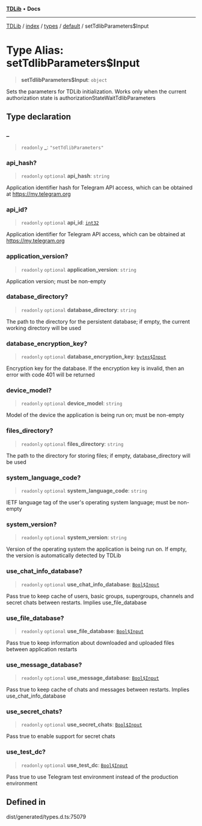 [**TDLib**](../../../../../../README.md) • **Docs**

***

[TDLib](../../../../../../modules.md) / [index](../../../../../README.md) / [types](../../../README.md) / [default](../README.md) / setTdlibParameters$Input

# Type Alias: setTdlibParameters$Input

> **setTdlibParameters$Input**: `object`

Sets the parameters for TDLib initialization. Works only when the current authorization state is authorizationStateWaitTdlibParameters

## Type declaration

### \_

> `readonly` **\_**: `"setTdlibParameters"`

### api\_hash?

> `readonly` `optional` **api\_hash**: `string`

Application identifier hash for Telegram API access, which can be obtained at https://my.telegram.org

### api\_id?

> `readonly` `optional` **api\_id**: [`int32`](int32.md)

Application identifier for Telegram API access, which can be obtained at https://my.telegram.org

### application\_version?

> `readonly` `optional` **application\_version**: `string`

Application version; must be non-empty

### database\_directory?

> `readonly` `optional` **database\_directory**: `string`

The path to the directory for the persistent database; if empty, the current working directory will be used

### database\_encryption\_key?

> `readonly` `optional` **database\_encryption\_key**: [`bytes$Input`](bytes$Input.md)

Encryption key for the database. If the encryption key is invalid, then an error with code 401 will be returned

### device\_model?

> `readonly` `optional` **device\_model**: `string`

Model of the device the application is being run on; must be non-empty

### files\_directory?

> `readonly` `optional` **files\_directory**: `string`

The path to the directory for storing files; if empty, database_directory will be used

### system\_language\_code?

> `readonly` `optional` **system\_language\_code**: `string`

IETF language tag of the user's operating system language; must be non-empty

### system\_version?

> `readonly` `optional` **system\_version**: `string`

Version of the operating system the application is being run on. If empty, the version is automatically detected by TDLib

### use\_chat\_info\_database?

> `readonly` `optional` **use\_chat\_info\_database**: [`Bool$Input`](Bool$Input.md)

Pass true to keep cache of users, basic groups, supergroups, channels and secret chats between restarts. Implies use_file_database

### use\_file\_database?

> `readonly` `optional` **use\_file\_database**: [`Bool$Input`](Bool$Input.md)

Pass true to keep information about downloaded and uploaded files between application restarts

### use\_message\_database?

> `readonly` `optional` **use\_message\_database**: [`Bool$Input`](Bool$Input.md)

Pass true to keep cache of chats and messages between restarts. Implies use_chat_info_database

### use\_secret\_chats?

> `readonly` `optional` **use\_secret\_chats**: [`Bool$Input`](Bool$Input.md)

Pass true to enable support for secret chats

### use\_test\_dc?

> `readonly` `optional` **use\_test\_dc**: [`Bool$Input`](Bool$Input.md)

Pass true to use Telegram test environment instead of the production environment

## Defined in

dist/generated/types.d.ts:75079
